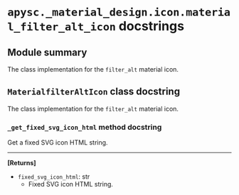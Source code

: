 # `apysc._material_design.icon.material_filter_alt_icon` docstrings

## Module summary

The class implementation for the `filter_alt` material icon.

## `MaterialfilterAltIcon` class docstring

The class implementation for the `filter_alt` material icon.

### `_get_fixed_svg_icon_html` method docstring

Get a fixed SVG icon HTML string.<hr>

**[Returns]**

- `fixed_svg_icon_html`: str
  - Fixed SVG icon HTML string.